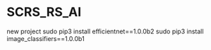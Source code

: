 # SCRS_RS_AI
new project
sudo pip3 install efficientnet==1.0.0b2
sudo pip3 install image_classifiers==1.0.0b1
